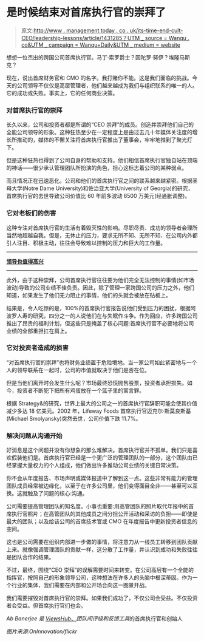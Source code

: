 # 是时候结束对首席执行官的崇拜了

> 原文:[http://www . management today . co . uk/its-time-end-cult-CEO/leadership-lessons/article/1431285？UTM _ source = Wanqu . co&UTM _ campaign = Wanqu+Daily&UTM _ medium = website](http://www.managementtoday.co.uk/its-time-end-cult-ceo/leadership-lessons/article/1431285?utm_source=wanqu.co&utm_campaign=Wanqu+Daily&utm_medium=website)

想想一位杰出的跨国公司首席执行官。马丁·索罗爵士？因陀罗·努伊？埃隆马斯克？

现在，说出首席财务官和 CMO 的名字。我打赌你不能。这是我们面临的挑战。今天的公司领导不仅仅是高层管理者，他们越来越成为我们与组织联系的唯一的人。它的成功或失败。事实上，它的任何商业决策。

### 对首席执行官的崇拜

长久以来，公司和投资者都是所谓的“CEO 崇拜”的成员。创造并崇拜他们自己的全能公司领导的形象。这种狂热至少在一定程度上是由过去几十年媒体关注度的增长所推动的，媒体的不懈关注将首席执行官推出了董事会，牢牢地推到了聚光灯下。

但是这种狂热也得到了公司自身的帮助和支持。他们相信首席执行官独自站在顶端的神话——很少承认管理团队所扮演的角色，担心这标志着公司的某种弱点。

而且情况正在迅速恶化。公司和他们的首席执行官之间的联系越来越紧密。根据圣母大学(Notre Dame University)和佐治亚大学(University of Georgia)的研究，首席执行官的去世导致公司价值比 60 年前多波动 6500 万美元(经通胀调整)。

### 它对老板们的伤害

这种专注对首席执行官的生活有着毁灭性的影响。尽职尽责、成功的领导者会理所当然地超越自我。但是，无休止的压力，要求无所不知、无所不知、在公司内外都引人注目、积极主动，往往会导致难以控制的压力和巨大的工作量。

* * *

[**领导也值得高兴**](http://www.managementtoday.co.uk/bosses-deserve-happy-work/leadership-lessons/article/1430125)

* * *

此外，由于这种崇拜，公司首席执行官往往要为他们完全无法控制的事情(如市场波动)导致的公司业绩不佳负责。因此，除了管理一家跨国公司的压力之外，他们知道，如果发生了他们无力阻止的事情，他们的头就会被放在砧板上。

结果是，令人吃惊的是，100%的首席执行官报告说他们受到压力的困扰，根据阿波罗人寿的研究，四分之一的人说他们在与失眠作斗争。作为回应，许多跨国公司推出了昂贵的福利计划，但这些只是掩盖了核心问题:首席执行官不必要地将公司业绩的全部重担扛在肩上。

### 它对投资者造成的损害

“对首席执行官的崇拜”也将财务业绩置于危险境地。当一家公司如此紧密地与一个人的领导联系在一起时，公司的市值就取决于他们是否在位。

但是当他们离开时会发生什么呢？市场最终恐慌抛售股票，投资者承担损失。如今，投资者不断犯下把所有鸡蛋放在一个篮子里的寓言罪。

根据 Strategy&的研究，世界上最大的公司之一的首席执行官辞职可能会使其价值减少多达 18 亿美元。2002 年，Lifeway Foods 首席执行官迈克尔·斯莫良斯基(Michael Smolyansky)突然去世，公司价值下跌 11.7%。

### 解决问题从沟通开始

好消息是这个问题并没有你想象的那么难解决。首席执行官并不孤单。我们只是喜欢假装他们是。首席执行官已经是一个更广泛的管理团队的一部分，这个团队由已经掌握大量权力的个人组成，他们做出许多推动公司业绩的关键日常决策。

你不会从年度报告、市场声明或媒体报道中了解到这一点。这些非常有能力的管理团队成员经常被边缘化，以至于在许多公司里，他们变得面目全非——甚至可以互换。这就触及了问题的核心:沟通。

公司需要提高管理团队的知名度。小事也重要:用高管团队的照片取代年报中的首席执行官照片；在高管团队的其他成员之间分担公开活动和采访的负担——即使是最大的团队；以及给该公司的首席技术官或 CMO 在年度报告中更新投资者信息的空间。

这也是公司需要在组织内部进一步做的事情，将注意力从一线员工转移到团队贡献上来。就像强调管理团队的贡献一样，这分散了工作量，并认识到成功和失败往往是团队合作的结果。

不过，最终，围绕“CEO 崇拜”的误解需要时间来转变。在公司高层有一个全能的指挥官，按照自己的形象领导公司，这种想法在许多人的头脑中根深蒂固。作为一个行业的集体，我们需要在内部和公开场合向这一图景开战。

我们需要摧毁对首席执行官的崇拜。如果我们成功了，不仅公司会受益。不仅投资者会受益。但首席执行官们也会。

*Ab Banerjee 是 [ViewsHub、](http://www.viewshub.com/)团队间评级和反馈工具*的首席执行官和创始人

*图片来源:OnInnovation/flickr*